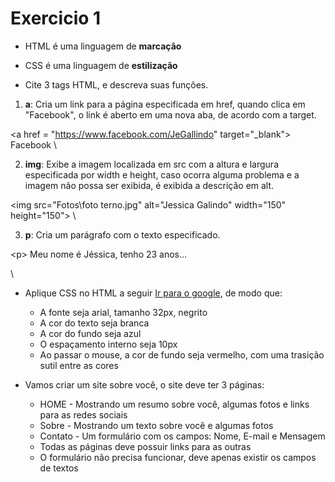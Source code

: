 # Exercicio 1

* HTML é uma linguagem de **marcação**

* CSS é uma linguagem de **estilização**

* Cite 3 tags HTML, e descreva suas funções.

1. **a**: Cria um link para a página especificada em href, quando clica em "Facebook", o link é aberto em uma nova aba, de acordo com a target.

  \<a href = "https://www.facebook.com/JeGallindo" target="_blank"> Facebook </a> \

2. **img**: Exibe a imagem localizada em src com a altura e largura especificada por width e height, caso ocorra alguma problema e a imagem não possa ser exibida, é exibida a descrição em alt. 

  \<img src="Fotos\foto terno.jpg" alt="Jessica Galindo" width="150" height="150"> \

3. **p**: Cria um parágrafo com o texto especificado.

  \<p> Meu nome é Jéssica, tenho 23 anos... </p> \



* Aplique CSS no HTML a seguir <a href="http://google.com">Ir para o google</a>, de modo que:

   - A fonte seja arial, tamanho 32px, negrito
   - A cor do texto seja branca
   - A cor do fundo seja azul
   - O espaçamento interno seja 10px
   - Ao passar o mouse, a cor de fundo seja vermelho, com uma trasição sutil entre as cores

* Vamos criar um site sobre você, o site deve ter 3 páginas:

   - HOME - Mostrando um resumo sobre você, algumas fotos e links para as redes sociais
   - Sobre - Mostrando um texto sobre você e algumas fotos
   - Contato - Um formulário com os campos: Nome, E-mail e Mensagem
   - Todas as páginas deve possuir links para as outras
   - O formulário não precisa funcionar, deve apenas existir os campos de textos

